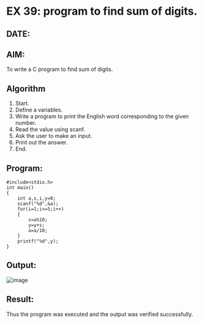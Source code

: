 
# EX 39: program to find sum of digits.
## DATE: 
## AIM:
To write a C program to find sum of digits.

## Algorithm
1. Start.
2. Define a variables.
3. Write a program to print the English word corresponding to the given number.
4. Read the value using scanf.
5. Ask the user to make an input.
6. Print out the answer.
7. End.  

## Program:
```
#include<stdio.h>
int main()
{
    int a,s,i,y=0;
    scanf("%d",&a);
    for(i=1;i<=5;i++)
    {
        s=a%10;
        y=y+s;
        a=a/10;
    }
    printf("%d",y);
}
```
## Output:

![image](https://github.com/user-attachments/assets/e61587a1-a6b9-45e8-873e-8cc198ab63b8)



## Result:
Thus the program was executed and the output was verified successfully.
